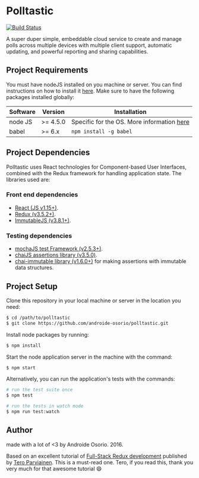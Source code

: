 Polltastic
===
[![Build Status](https://travis-ci.org/androide-osorio/polltastic.svg?branch=master)](https://travis-ci.org/androide-osorio/polltastic)

A super duper simple, embeddable cloud service to create and manage polls across multiple devices with multiple client support, automatic updating, and powerful reporting and sharing capabilities.

Project Requirements
---
You must have nodeJS installed on you machine or server. You can find instructions on how to install it [here](https://nodejs.org). Make sure to have the following packages installed globally:

| Software | Version  | Installation                                |
|----------|----------|---------------------------------------------|
| node JS  | >= 4.5.0 | Specific for the OS. More information [here](https://nodejs.org/en/download/package-manager/)  |
| babel    | >= 6.x   | `npm install -g babel`                      |

Project Dependencies
---
Polltastic uses React technologies for Component-based User Interfaces, combined with the Redux framework for handling application state. The libraries used are:

### Front end dependencies
* [React (JS v1.15+)](https://facebook.github.io/react/).
* [Redux (v3.5.2+)](https://github.com/reactjs/redux).
* [ImmutableJS (v3.8.1+)](https://facebook.github.io/immutable-js/).

### Testing dependencies
* [mochaJS test Framework (v2.5.3+)](https://mochajs.org/).
* [chaiJS assertions library (v3.5.0)](http://chaijs.com/).
* [chai-immutable library (v1.6.0+)](https://github.com/astorije/chai-immutable) for making assertions with immutable data structures.

Project Setup
---
Clone this repository in your local machine or server in the location you need:

```bash
$ cd /path/to/polltastic
$ git clone https://github.com/androide-osorio/polltastic.git
```

Install node packages by running:
```bash
$ npm install
```

Start the node application server in the machine with the command:
```bash
$ npm start
```

Alternatively, you can run the application's tests with the commands:
```bash
# run the test suite once
$ npm test

# run the tests in watch mode
$ npm run test:watch
```

Author
---
made with a lot of <3 by Androide Osorio. 2016.

Based on an excellent tutorial of [Full-Stack Redux development](http://teropa.info/blog/2015/09/10/full-stack-redux-tutorial.html) published by [Tero Parviainen](http://teropa.info/). This is a must-read one. Tero, if you read this, thank you very much for that awesome tutorial 😄
